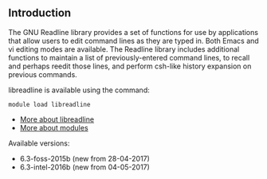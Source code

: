 ## Introduction
The GNU Readline library provides a set of functions for use by applications that allow users to edit command lines as they are typed in. Both Emacs and vi editing modes are available. The Readline library includes additional functions to maintain a list of previously-entered command lines, to recall and perhaps reedit those lines, and perform csh-like history expansion on previous commands. 

libreadline is available using the command:

```
module load libreadline
```

* [More about libreadline](http://cnswww.cns.cwru.edu/php/chet/readline/rltop.html)
* [More about modules](Local:/systems/lisa/software/modules)

Available versions:

* 6.3-foss-2015b (new from 28-04-2017)
* 6.3-intel-2016b (new from 04-05-2017)